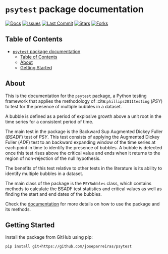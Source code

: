 # `psytest` package documentation

[![Docs](https://img.shields.io/badge/docs-online-blue.svg)](https://joseparreiras.github.io/docs/_build/html/index.html)
[![Issues](https://img.shields.io/github/issues/joseparreiras/psytest)](https://github.com/joseparreiras/psytest/issues)
[![Last Commit](https://img.shields.io/github/last-commit/joseparreiras/psytest)](https://github.com/joseparreiras/psytest/commits/main)
[![Stars](https://img.shields.io/github/stars/joseparreiras/psytest?style=social)](https://github.com/joseparreiras/psytest/stargazers)
[![Forks](https://img.shields.io/github/forks/joseparreiras/psytest?style=social)](https://github.com/joseparreiras/psytest/network/members)

## Table of Contents

- [`psytest` package documentation](#psytest-package-documentation)
  - [Table of Contents](#table-of-contents)
  - [About ](#about-)
  - [Getting Started ](#getting-started-)

## About <a name = "about"></a>

This is the documentation for the `psytest` package, a Python testing framework that applies the methodology of :cite:`phillips2011testing` (_PSY_) to test for the presence of multiple bubbles in a dataset.

A bubble is defined as a period of explosive growth above a unit root in the time series for a consistent period of time.

The main test in the package is the Backward Sup Augmented Dickey Fuller (_BSADF_) test of _PSY_. This test consists of applying the Augmented Dickey Fuller (_ADF_) test to an backward expanding window of the time series at each point in time to identify the presence of bubbles. A bubble is detected once this test rises above the critical value and ends when it returns to the region of non-rejection of the null hypothesis.

The benefits of this test relative to other tests in the literature is its ability to identify multiple bubbles in a dataset.

The main class of the package is the `PSYBubbles` class, which contains methods to calculate the BSADF test statistics and critical values as well as finding the start and end dates of the bubbles.

Check the [documentation](docs/_build/html/index.html) for more details on how to use the package and its methods.

## Getting Started <a name = "getting_started"></a>

Install the package from GitHub using pip:

```bash
pip install git+https://github.com/joseparreiras/psytest
```
